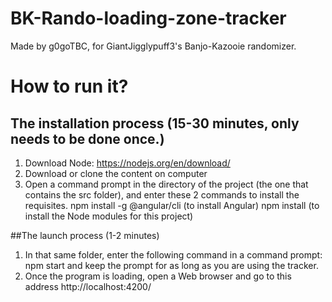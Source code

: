 # BK-Rando-loading-zone-tracker
Made by g0goTBC, for GiantJigglypuff3's Banjo-Kazooie randomizer.

# How to run it?
## The installation process (15-30 minutes, only needs to be done once.)
1) Download Node: https://nodejs.org/en/download/
2) Download or clone the content on computer
3) Open a command prompt in the directory of the project (the one that contains the src folder), and enter these 2 commands to install the requisites.
	npm install -g @angular/cli	(to install Angular)
	npm install	(to install the Node modules for this project)

##The launch process (1-2 minutes)
1) In that same folder, enter the following command in a command prompt:
	npm start
and keep the prompt for as long as you are using the tracker.
2) Once the program is loading, open a Web browser and go to this address
	http://localhost:4200/

